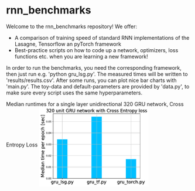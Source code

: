 # rnn_benchmarks
Welcome to the rnn_benchmarks repository! We offer:
- A comparison of training speed of standard RNN implementations of the Lasagne, Tensorflow an pyTorch framework 
- Best-practice scripts on how to code up a network, optimizers, loss functions etc. when you are learning a new framework!

In order to run the benchmarks, you need the corresponding framework, then just run e.g. 'python gru_lsg.py'. The measured times will be written to 'results/results.csv'. After some runs, you can plot nice bar charts with 'main.py'.
The toy-data and default-parameters are provided by 'data.py', to make sure every script uses the same hyperparameters.

Median runtimes for a single layer unidirectional 320 GRU network, Cross Entropy Loss 
<img align="middle" src="/320-GRU/output.png" width="300">
